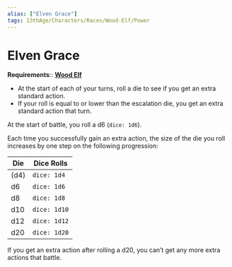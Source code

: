 ```yaml
---
alias: ["Elven Grace"]
tags: 13thAge/Characters/Races/Wood-Elf/Power
---
```

# Elven Grace

__Requirements__:: __[Wood Elf](../Wood-Elf.md)__

- At the start of each of your turns, roll a die to see if you get an extra standard action. 
- If your roll is equal to or lower than the escalation die, you get an extra standard action that turn.

At the start of battle, you roll a d6 (`dice: 1d6`). 

Each time you successfully gain an extra action, the size of the die you roll increases by one step on the following progression: 

| Die  | Dice Rolls |
| ---- | ------------- |
| (d4) | `dice: 1d4`   |
| d6   | `dice: 1d6`   |
| d8   | `dice: 1d8`   |
| d10  | `dice: 1d10`  |
| d12  | `dice: 1d12`  |
| d20  | `dice: 1d20`              |

If you get an extra action after rolling a d20, you can’t get any more extra actions that battle.